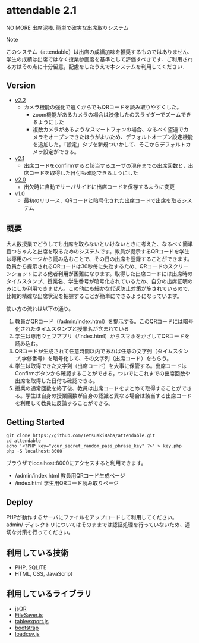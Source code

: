 # attendable 2.1
NO MORE 出席泥棒. 簡単で確実な出席取りシステム

> [!NOTE]
> このシステム（attendable）は出席の成績加味を推奨するものではありません．学生の成績は出席ではなく授業参画度を基準として評価すべきです．ご利用される方はその点に十分留意，配慮をしたうえで本システムを利用してください．

## Version
 - [v2.2](https://github.com/TetsuakiBaba/attendable/tree/main)
   - カメラ機能の強化で遠くからでもQRコードを読み取りやすくした。
     - zoom機能があるカメラの場合は映像したのスライダーでズームできるようにした
     - 複数カメラがあるようなスマートフォンの場合、なるべく望遠でカメラをオープンできたほうがよいため、デフォルトオープン設定機能を追加した。「設定」タブを新規ついかして、そこからデフォルトカメラ設定ができる。
 - [v2.1](https://github.com/TetsuakiBaba/attendable/tree/v2.1)
   - 出席コードをconfirmすると該当するユーザの現在までの出席回数と，出席コードを取得した日付も確認できるようにした
 - [v2.0](https://github.com/TetsuakiBaba/attendable/tree/v2.0)
   - 出欠時に自動でサーバサイドに出席コードを保存するように変更
 - [v1.0](https://github.com/TetsuakiBaba/attendable/tree/v1.0)
   - 最初のリリース．QRコードと暗号化された出席コードで出席を取るシステム


## 概要
大人数授業でどうしても出席を取らないといけないときに考えた、なるべく簡単且つちゃんと出席を取るためのシステムです。教員が提示するQRコードを学生は専用のページから読み込むことで、その日の出席を登録することができます。教員から提示されるQRコードは30秒毎に失効するため、QRコードのスクリーンショットによる他者利用が困難になります。取得した出席コードには出席時のタイムスタンプ、授業名、学生番号が暗号化されているため、自分の出席証明のみにしか利用できません。この他にも細かな代返防止対策が施されているので、比較的精確な出席状況を把握することが簡単にできるようになっています。

使い方の流れは以下の通り。

1. 教員がQRコード（/admin/index.html）を提示する。このQRコードには暗号化されたタイムスタンプと授業名が含まれている
2. 学生は専用ウェブアプリ（/index.html）からスマホをかざしてQRコードを読み込む。
3. QRコードが生成されて任意時間以内であれば任意の文字列（タイムスタンプ,学修番号）を暗号化して、その文字列（出席コード）をもらう。
4. 学生は取得できた文字列（出席コード）を大事に保管する。出席コードはConfirmボタンから確認することができる。ついでにこれまでの出席回数や出席を取得した日付も確認できる。
5. 授業の通常回数を終了後、教員は出席コードをまとめて取得することができる。学生は自身の授業回数が自身の認識と異なる場合は該当する出席コードを利用して教員に反論することができる。

## Getting Started
```
git clone https://github.com/TetsuakiBaba/attendable.git
cd attendable
echo '<?PHP key="your_secret_random_pass_phrase_key" ?>' > key.php
php -S localhost:8000
```
ブラウザでlocalhost:8000にアクセスすると利用できます。
 * /admin/index.html 教員用QRコード生成ページ
 * /index.html 学生用QRコード読み取りページ

## Deploy
PHPが動作するサーバにファイルをアップロードして利用してください。admin/ ディレクトリについてはそのままでは認証処理を行っていないため、適切な対策を行ってください。

## 利用している技術
 * PHP, SQLITE
 * HTML, CSS, JavaScript

## 利用しているライブラリ
 * [jsQR]()
 * [FileSaver.js]()
 * [tableexport.js]()
 * [bootstrap]()
 * [loadcsv.js]()
